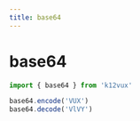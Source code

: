 ```yaml
---
title: base64
---
```


# base64

``` js
import { base64 } from 'k12vux'

base64.encode('VUX')
base64.decode('VlVY')
```